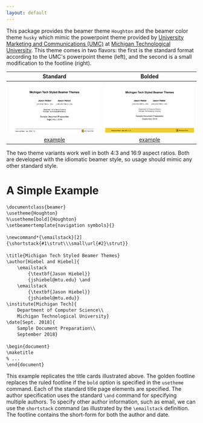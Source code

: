 ```yaml
---
layout: default
---
```


This package provides the beamer theme `Houghton` and the beamer color theme `husky` which mimic the powerpoint theme provided by [University Marketing and Communications (UMC)](https://www.mtu.edu/umc/) at [Michigan Technological University](https://www.mtu.edu/). This theme comes in two flavors: the first is the standard format according to the UMC's powerpoint theme (left), and the second is a small modification to the footline (right).

| Standard | Bolded |
|:-:|:-:|
| ![Standard](/assets/img/mtu.present.std.front.png) | ![Bold](/assets/img/mtu.present.bold.front.png) |
| [example](/assets/img/mtu.present.std.pdf) | [example](/assets/img/mtu.present.bold.pdf) |

The two theme variants work well in both 4:3 and 16:9 aspect ratios. Both are developed with the idiomatic beamer style, so usage should mimic any other standard style.

# A Simple Example

```
\documentclass{beamer}
\usetheme{Houghton}
%\usetheme[bold]{Houghton}
\setbeamertemplate{navigation symbols}{}

\newcommand*{\emailstack}[2]
{\shortstack{#1\strut\\\small\url{#2}\strut}}

\title{Michigan Tech Styled Beamer Themes}
\author[Hiebel and Hiebel]{
	\emailstack
		{\textbf{Jason Hiebel}}
		{jshiebel@mtu.edu} \and
	\emailstack
		{\textbf{Jason Hiebel}}
		{jshiebel@mtu.edu}}
\institute[Michigan Tech]{
	Department of Computer Science\\
	Michigan Technological University}
\date[Sept. 2018]{
	Sample Document Preparation\\
	September 2018}

\begin{document}
\maketitle
% ...
\end{document}
```

This example replicates the title cards illustrated above. The golden footline replaces the ruled footline if the `bold` option is specified in the `usetheme` command. Each of the standard title page elements are specified. The author specification uses the standard `\and` command for specifying multiple authors. To specify other author information, such as email, we can use the `shortstack` command (as illustrated by the `\emailstack` definition. The footline contains the short-form for both the author and date.
